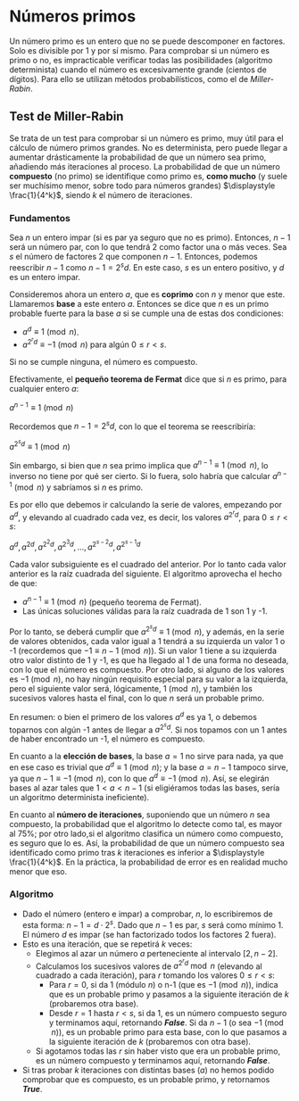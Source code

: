 # Números primos

Un número primo es un entero que no se puede descomponer en factores. Solo es divisible por 1 y por sí mismo. Para comprobar si un número es primo o no, es impracticable verificar todas las posibilidades (algoritmo determinista) cuando el número es excesivamente grande (cientos de dígitos). Para ello se utilizan métodos probabilísticos, como el de *Miller-Rabin*.

## Test de Miller-Rabin

Se trata de un test para comprobar si un número es primo, muy útil para el cálculo de número primos grandes. No es determinista, pero puede llegar a aumentar drásticamente la probabilidad de que un número sea primo, añadiendo más iteraciones al proceso. La probabilidad de que un número **compuesto** (no primo) se identifique como primo es, **como mucho** (y suele ser muchísimo menor, sobre todo para números grandes) $\displaystyle \frac{1}{4^k}$, siendo $k$ el número de iteraciones.

### Fundamentos

Sea $n$ un entero impar (si es par ya seguro que no es primo). Entonces, $n-1$ será un número par, con lo que tendrá 2 como factor una o más veces. Sea $s$ el número de factores 2 que componen $n-1$. Entonces, podemos reescribir $n-1$ como $n-1=2^sd$. En este caso, $s$ es un entero positivo, y $d$ es un entero impar.

Consideremos ahora un entero $a$, que es **coprimo** con $n$ y menor que este. Llamaremos **base** a este entero $a$. Entonces se dice que $n$ es un primo probable fuerte para la base $a$ si se cumple una de estas dos condiciones:

- $a^d \equiv 1 \pmod n$.
- $a^{2^rd} \equiv -1 \pmod n$ para algún $0 \leq r \lt s$.

Si no se cumple ninguna, el número es compuesto.

Efectivamente, el **pequeño teorema de Fermat** dice que si $n$ es primo, para cualquier entero $a$:

$a^{n-1} \equiv 1 \pmod n$

Recordemos que $n-1=2^sd$, con lo que el teorema se reescribiría:

$a^{2^sd} \equiv 1 \pmod n$

Sin embargo, si bien que $n$ sea primo implica que $a^{n-1} \equiv 1 \pmod n$, lo inverso no tiene por qué ser cierto. Si lo fuera, solo habría que calcular $a^{n-1} \pmod n$ y sabríamos si $n$ es primo.

Es por ello que debemos ir calculando la serie de valores, empezando por $a^d$, y elevando al cuadrado cada vez, es decir, los valores $a^{2^rd}$, para $0 \leq r \lt s$:

$a^d, a^{2d}, a^{2^2d}, a^{2^3d}, ..., a^{2^{s-2}d}, a^{2^{s-1}d}$

Cada valor subsiguiente es el cuadrado del anterior. Por lo tanto cada valor anterior es la raíz cuadrada del siguiente. El algoritmo aprovecha el hecho de que:

- $a^{n-1} \equiv 1 \pmod n$ (pequeño teorema de Fermat).
- Las únicas soluciones válidas para la raíz cuadrada de 1 son 1 y -1.

Por lo tanto, se deberá cumplir que $a^{2^sd} \equiv 1 \pmod n$, y además, en la serie de valores obtenidos, cada valor igual a 1 tendrá a su izquierda un valor 1 o -1 (recordemos que $-1 \equiv n-1 \pmod n$). Si un valor 1 tiene a su izquierda otro valor distinto de 1 y -1, es que ha llegado al 1 de una forma no deseada, con lo que el número es compuesto. Por otro lado, si alguno de los valores es $-1 \pmod n$, no hay ningún requisito especial para su valor a la izquierda, pero el siguiente valor será, lógicamente, $1 \pmod n$, y también los sucesivos valores hasta el final, con lo que $n$ será un probable primo.

En resumen: o bien el primero de los valores $a^d$ es ya 1, o debemos toparnos con algún -1 antes de llegar a $a^{2^sd}$. Si nos topamos con un 1 antes de haber encontrado un -1, el número es compuesto.

En cuanto a la **elección de bases**, la base $a = 1$ no sirve para nada, ya que en ese caso es trivial que $a^d \equiv 1 \pmod n$; y la base $a = n-1$ tampoco sirve, ya que $n-1 \equiv -1 \pmod n$, con lo que $a^d \equiv -1 \pmod n$. Así, se elegirán bases al azar tales que $1 \lt a \lt n-1$ (si eligiéramos todas las bases, sería un algoritmo determinista ineficiente).

En cuanto al **número de iteraciones**, suponiendo que un número $n$ sea compuesto, la probabilidad que el algoritmo lo detecte como tal, es mayor al 75%; por otro lado,si el algoritmo clasifica un número como compuesto, es seguro que lo es. Así, la probabilidad de que un número compuesto sea identificado como primo tras $k$ iteraciones es inferior a $\displaystyle \frac{1}{4^k}$. En la práctica, la probabilidad de error es en realidad mucho menor que eso.

### Algoritmo

- Dado el número (entero e impar) a comprobar, $n$, lo escribiremos de esta forma: $n-1 = d \cdot 2^s$. Dado que $n-1$ es par, $s$ será como mínimo 1. El número $d$ es impar (se han factorizado todos los factores 2 fuera).
- Esto es una iteración, que se repetirá $k$ veces:
    - Elegimos al azar un número $a$ perteneciente al intervalo $[2, n-2]$.
    - Calculamos los sucesivos valores de $a^{{2^r}d} \bmod n$ (elevando al cuadrado a cada iteración), para $r$ tomando los valores $0 \leq r \lt s$:
        - Para $r=0$, si da 1 (módulo $n$) o n-1 (que es $-1 \pmod n$), indica que es un probable primo y pasamos a la siguiente iteración de $k$ (probaremos otra base).
        - Desde $r=1$ hasta $r \lt s$, si da 1, es un número compuesto seguro y terminamos aquí, retornando ***False***. Si da $n-1$ (o sea $-1 \pmod n$), es un probable primo para esta base, con lo que pasamos a la siguiente iteración de $k$ (probaremos con otra base).
    - Si agotamos todas las $r$ sin haber visto que era un probable primo, es un número compuesto y terminamos aquí, retornando ***False***.
- Si tras probar $k$ iteraciones con distintas bases ($a$) no hemos podido comprobar que es compuesto, es un probable primo, y retornamos ***True***.
